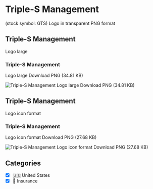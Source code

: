 # Triple-S Management
 (stock symbol: GTS) Logo in transparent PNG format

## Triple-S Management
 Logo large

### Triple-S Management
 Logo large Download PNG (34.81 KB)

![Triple-S Management
 Logo large Download PNG (34.81 KB)](/img/orig/GTS_BIG-273026da.png)

## Triple-S Management
 Logo icon format

### Triple-S Management
 Logo icon format Download PNG (27.68 KB)

![Triple-S Management
 Logo icon format Download PNG (27.68 KB)](/img/orig/GTS-1cb4bc01.png)



## Categories
- [x] 🇺🇸 United States
- [x] 🏦 Insurance
